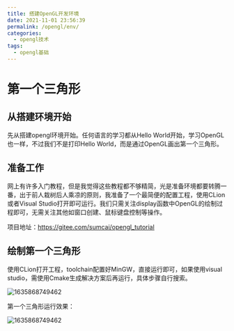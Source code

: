 ```yaml
---
title: 搭建OpenGL开发环境
date: 2021-11-01 23:56:39
permalink: /opengl/env/
categories:
  - opengl技术
tags:
  - opengl基础
---
```

# 第一个三角形

## 从搭建环境开始

先从搭建opengl环境开始。任何语言的学习都从Hello World开始，学习OpenGL也一样，不过我们不是打印Hello World，而是通过OpenGL画出第一个三角形。

## 准备工作

网上有许多入门教程，但是我觉得这些教程都不够精简，光是准备环境都要转腾一番，出于前人栽树后人乘凉的原则，我准备了一个最简便的配置工程，使用CLion或者Visual Studio打开即可运行。我们只需关注display函数中OpenGL的绘制过程即可，无需关注其他如窗口创建、鼠标键盘控制等操作。



项目地址：https://gitee.com/sumcai/opengl_tutorial

## 绘制第一个三角形

使用CLion打开工程，toolchain配置好MinGW，直接运行即可，如果使用visual studio，需使用Cmake生成解决方案后再运行，具体步骤自行搜索。

![1635868749462](http://up.iogl.cn/2022/04/514c22c19a25ebfba5f03869b8ab00b2.png)



第一个三角形运行效果：

![1635868749462](http://up.iogl.cn/2022/04/b0fa5c33043e0581a47ed56e264148c7.png)

